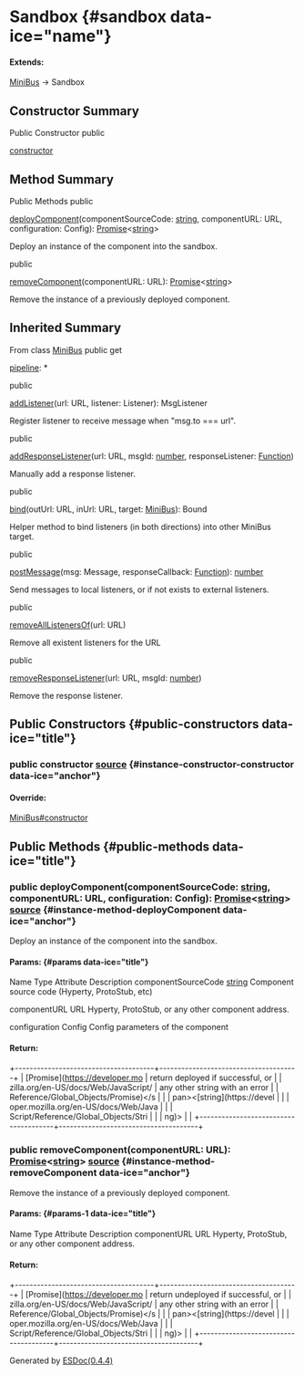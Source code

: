 <div class="self-detail detail">

Sandbox {#sandbox data-ice="name"}
=======

<div class="flat-list" data-ice="extendsChain">

#### Extends:

<div>

<span>[MiniBus](../../../class/src/bus/MiniBus.js~MiniBus.html)</span> →
Sandbox

</div>

</div>

</div>

<div data-ice="constructorSummary">

Constructor Summary
-------------------

Public Constructor
<span class="access" data-ice="access">public</span> <span
class="override" data-ice="override"></span>
<div>

<span
data-ice="name"><span>[constructor](../../../class/src/sandbox/Sandbox.js~Sandbox.html#instance-constructor-constructor)</span></span>

</div>

<div>

</div>

</div>

<div data-ice="methodSummary">

Method Summary
--------------

Public Methods
<span class="access" data-ice="access">public</span> <span
class="override" data-ice="override"></span>
<div>

<span
data-ice="name"><span>[deployComponent](../../../class/src/sandbox/Sandbox.js~Sandbox.html#instance-method-deployComponent)</span></span><span
data-ice="signature">(componentSourceCode:
<span>[string](https://developer.mozilla.org/en-US/docs/Web/JavaScript/Reference/Global_Objects/String)</span>,
componentURL: <span>URL</span>, configuration: <span>Config</span>):
<span>[Promise](https://developer.mozilla.org/en-US/docs/Web/JavaScript/Reference/Global_Objects/Promise)</span>&lt;<span>[string](https://developer.mozilla.org/en-US/docs/Web/JavaScript/Reference/Global_Objects/String)</span>&gt;</span>

</div>

<div>

<div data-ice="description">

Deploy an instance of the component into the sandbox.

</div>

</div>

<span class="access" data-ice="access">public</span> <span
class="override" data-ice="override"></span>
<div>

<span
data-ice="name"><span>[removeComponent](../../../class/src/sandbox/Sandbox.js~Sandbox.html#instance-method-removeComponent)</span></span><span
data-ice="signature">(componentURL: <span>URL</span>):
<span>[Promise](https://developer.mozilla.org/en-US/docs/Web/JavaScript/Reference/Global_Objects/Promise)</span>&lt;<span>[string](https://developer.mozilla.org/en-US/docs/Web/JavaScript/Reference/Global_Objects/String)</span>&gt;</span>

</div>

<div>

<div data-ice="description">

Remove the instance of a previously deployed component.

</div>

</div>

</div>

<div class="inherited-summary" data-ice="inheritedSummary">

Inherited Summary
-----------------

<span class="toggle closed"></span> From class
<span>[MiniBus](../../../class/src/bus/MiniBus.js~MiniBus.html)</span>
<span class="access" data-ice="access">public</span> <span class="kind"
data-ice="kind">get</span> <span class="override"
data-ice="override"></span>
<div>

<span
data-ice="name"><span>[pipeline](../../../class/src/bus/MiniBus.js~MiniBus.html#instance-get-pipeline)</span></span><span
data-ice="signature">: <span>\*</span></span>

</div>

<div>

</div>

<span class="access" data-ice="access">public</span> <span
class="override" data-ice="override"></span>
<div>

<span
data-ice="name"><span>[addListener](../../../class/src/bus/MiniBus.js~MiniBus.html#instance-method-addListener)</span></span><span
data-ice="signature">(url: <span>URL</span>, listener:
<span>Listener</span>): <span>MsgListener</span></span>

</div>

<div>

<div data-ice="description">

Register listener to receive message when "msg.to === url".

</div>

</div>

<span class="access" data-ice="access">public</span> <span
class="override" data-ice="override"></span>
<div>

<span
data-ice="name"><span>[addResponseListener](../../../class/src/bus/MiniBus.js~MiniBus.html#instance-method-addResponseListener)</span></span><span
data-ice="signature">(url: <span>URL</span>, msgId:
<span>[number](https://developer.mozilla.org/en-US/docs/Web/JavaScript/Reference/Global_Objects/Number)</span>,
responseListener:
<span>[Function](https://developer.mozilla.org/en-US/docs/Web/JavaScript/Reference/Global_Objects/Function)</span>)</span>

</div>

<div>

<div data-ice="description">

Manually add a response listener.

</div>

</div>

<span class="access" data-ice="access">public</span> <span
class="override" data-ice="override"></span>
<div>

<span
data-ice="name"><span>[bind](../../../class/src/bus/MiniBus.js~MiniBus.html#instance-method-bind)</span></span><span
data-ice="signature">(outUrl: <span>URL</span>, inUrl: <span>URL</span>,
target:
<span>[MiniBus](../../../class/src/bus/MiniBus.js~MiniBus.html)</span>):
<span>Bound</span></span>

</div>

<div>

<div data-ice="description">

Helper method to bind listeners (in both directions) into other MiniBus
target.

</div>

</div>

<span class="access" data-ice="access">public</span> <span
class="override" data-ice="override"></span>
<div>

<span
data-ice="name"><span>[postMessage](../../../class/src/bus/MiniBus.js~MiniBus.html#instance-method-postMessage)</span></span><span
data-ice="signature">(msg: <span>Message</span>, responseCallback:
<span>[Function](https://developer.mozilla.org/en-US/docs/Web/JavaScript/Reference/Global_Objects/Function)</span>):
<span>[number](https://developer.mozilla.org/en-US/docs/Web/JavaScript/Reference/Global_Objects/Number)</span></span>

</div>

<div>

<div data-ice="description">

Send messages to local listeners, or if not exists to external
listeners.

</div>

</div>

<span class="access" data-ice="access">public</span> <span
class="override" data-ice="override"></span>
<div>

<span
data-ice="name"><span>[removeAllListenersOf](../../../class/src/bus/MiniBus.js~MiniBus.html#instance-method-removeAllListenersOf)</span></span><span
data-ice="signature">(url: <span>URL</span>)</span>

</div>

<div>

<div data-ice="description">

Remove all existent listeners for the URL

</div>

</div>

<span class="access" data-ice="access">public</span> <span
class="override" data-ice="override"></span>
<div>

<span
data-ice="name"><span>[removeResponseListener](../../../class/src/bus/MiniBus.js~MiniBus.html#instance-method-removeResponseListener)</span></span><span
data-ice="signature">(url: <span>URL</span>, msgId:
<span>[number](https://developer.mozilla.org/en-US/docs/Web/JavaScript/Reference/Global_Objects/Number)</span>)</span>

</div>

<div>

<div data-ice="description">

Remove the response listener.

</div>

</div>

</div>

<div data-ice="constructorDetails">

Public Constructors {#public-constructors data-ice="title"}
-------------------

<div class="detail" data-ice="detail">

### <span class="access" data-ice="access">public</span> <span data-ice="name">constructor</span> <span class="right-info"> <span data-ice="source"><span>[source](../../../file/src/sandbox/Sandbox.js.html#lineNumber11)</span></span> </span> {#instance-constructor-constructor data-ice="anchor"}

<div data-ice="override">

#### Override:

<span>[MiniBus\#constructor](../../../class/src/bus/MiniBus.js~MiniBus.html#instance-constructor-constructor)</span>

</div>

<div data-ice="properties">

</div>

</div>

</div>

<div data-ice="methodDetails">

Public Methods {#public-methods data-ice="title"}
--------------

<div class="detail" data-ice="detail">

### <span class="access" data-ice="access">public</span> <span data-ice="name">deployComponent</span><span data-ice="signature">(componentSourceCode: <span>[string](https://developer.mozilla.org/en-US/docs/Web/JavaScript/Reference/Global_Objects/String)</span>, componentURL: <span>URL</span>, configuration: <span>Config</span>): <span>[Promise](https://developer.mozilla.org/en-US/docs/Web/JavaScript/Reference/Global_Objects/Promise)</span>&lt;<span>[string](https://developer.mozilla.org/en-US/docs/Web/JavaScript/Reference/Global_Objects/String)</span>&gt;</span> <span class="right-info"> <span data-ice="source"><span>[source](../../../file/src/sandbox/Sandbox.js.html#lineNumber29)</span></span> </span> {#instance-method-deployComponent data-ice="anchor"}

<div data-ice="description">

Deploy an instance of the component into the sandbox.

</div>

<div data-ice="properties">

<div data-ice="properties">

#### Params: {#params data-ice="title"}

Name
Type
Attribute
Description
componentSourceCode
<span>[string](https://developer.mozilla.org/en-US/docs/Web/JavaScript/Reference/Global_Objects/String)</span>
Component source code (Hyperty, ProtoStub, etc)

componentURL
<span>URL</span>
Hyperty, ProtoStub, or any other component address.

configuration
<span>Config</span>
Config parameters of the component

</div>

</div>

<div class="return-params" data-ice="returnParams">

#### Return:

+--------------------------------------+--------------------------------------+
| <span>[Promise](https://developer.mo | return deployed if successful, or    |
| zilla.org/en-US/docs/Web/JavaScript/ | any other string with an error       |
| Reference/Global_Objects/Promise)</s |                                      |
| pan>&lt;<span>[string](https://devel |                                      |
| oper.mozilla.org/en-US/docs/Web/Java |                                      |
| Script/Reference/Global_Objects/Stri |                                      |
| ng)</span>&gt;                       |                                      |
+--------------------------------------+--------------------------------------+

<div data-ice="returnProperties">

</div>

</div>

</div>

<div class="detail" data-ice="detail">

### <span class="access" data-ice="access">public</span> <span data-ice="name">removeComponent</span><span data-ice="signature">(componentURL: <span>URL</span>): <span>[Promise](https://developer.mozilla.org/en-US/docs/Web/JavaScript/Reference/Global_Objects/Promise)</span>&lt;<span>[string](https://developer.mozilla.org/en-US/docs/Web/JavaScript/Reference/Global_Objects/String)</span>&gt;</span> <span class="right-info"> <span data-ice="source"><span>[source](../../../file/src/sandbox/Sandbox.js.html#lineNumber62)</span></span> </span> {#instance-method-removeComponent data-ice="anchor"}

<div data-ice="description">

Remove the instance of a previously deployed component.

</div>

<div data-ice="properties">

<div data-ice="properties">

#### Params: {#params-1 data-ice="title"}

Name
Type
Attribute
Description
componentURL
<span>URL</span>
Hyperty, ProtoStub, or any other component address.

</div>

</div>

<div class="return-params" data-ice="returnParams">

#### Return:

+--------------------------------------+--------------------------------------+
| <span>[Promise](https://developer.mo | return undeployed if successful, or  |
| zilla.org/en-US/docs/Web/JavaScript/ | any other string with an error       |
| Reference/Global_Objects/Promise)</s |                                      |
| pan>&lt;<span>[string](https://devel |                                      |
| oper.mozilla.org/en-US/docs/Web/Java |                                      |
| Script/Reference/Global_Objects/Stri |                                      |
| ng)</span>&gt;                       |                                      |
+--------------------------------------+--------------------------------------+

<div data-ice="returnProperties">

</div>

</div>

</div>

</div>

</div>

Generated by [ESDoc<span
data-ice="esdocVersion">(0.4.4)</span>](https://esdoc.org)
